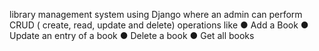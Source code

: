 library management system using Django where an admin can
perform CRUD ( create, read, update and delete) operations like
● Add a Book
● Update an entry of a book
● Delete a book
● Get all books
